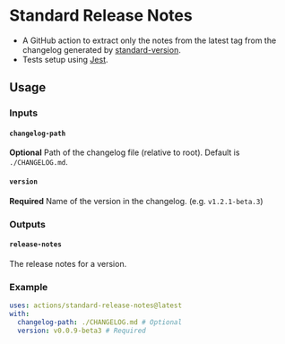 # Standard Release Notes
- A GitHub action to extract only the notes from the latest tag from the changelog generated by [standard-version](https://github.com/conventional-changelog/standard-version).
- Tests setup using [Jest](https://github.com/facebook/jest).

## Usage

### Inputs

#### `changelog-path`
**Optional** Path of the changelog file (relative to root). Default is `./CHANGELOG.md`.

#### `version`
**Required** Name of the version in the changelog. (e.g. `v1.2.1-beta.3`)

### Outputs

#### `release-notes`
The release notes for a version.

### Example

```yaml
uses: actions/standard-release-notes@latest
with:
  changelog-path: ./CHANGELOG.md # Optional
  version: v0.0.9-beta3 # Required
```
